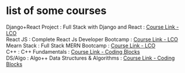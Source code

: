 # list of some courses  
Django+React Project   : Full Stack with Django and React : [Course Link - LCO](https://courses.learncodeonline.in/learn/Full-stack-with-Django-and-React)  
React JS  : Complete React Js Developer Bootcamp : [Course Link - LCO](https://courses.learncodeonline.in/learn/Complete-ReactJS-developer-Bootcamp)  
Mearn Stack : Full Stack MERN Bootcamp : [Course Link - LCO](https://courses.learncodeonline.in/learn/Full-Stack-MERN-Bootcamp)  
C++  :  C++ Fundamentals : [Course Link - Coding Blocks](https://online.codingblocks.com/courses/c-plus-plus-basics)  
DS/Algo  : Algo++ Data Structures & Algorithms  :   [Course Link - Coding Blocks](https://online.codingblocks.com/courses/data-structures-and-algorithms-online-course)    
